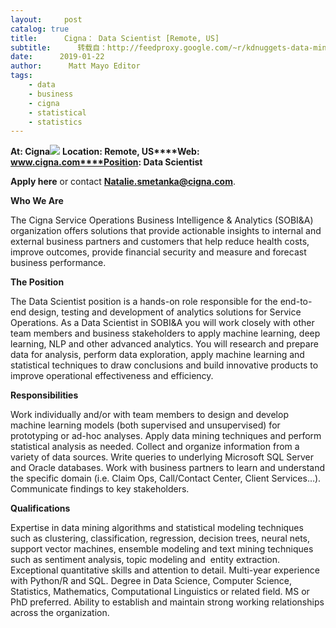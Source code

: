 ```yaml
---
layout:     post
catalog: true
title:      Cigna： Data Scientist [Remote, US]
subtitle:      转载自：http://feedproxy.google.com/~r/kdnuggets-data-mining-analytics/~3/g_atod3xBzg/01-22-cigna-data-scientist.html
date:      2019-01-22
author:      Matt Mayo Editor
tags:
    - data
    - business
    - cigna
    - statistical
    - statistics
---
```


**At: Cigna**![](http://feedproxy.google.com/jimg/cigna.jpg)
**Location: Remote, US****Web: www.cigna.com****Position: Data Scientist**

**Apply here** or contact **Natalie.smetanka@cigna.com**.

**Who We Are**

The Cigna Service Operations Business Intelligence & Analytics (SOBI&A) organization offers solutions that provide actionable insights to internal and external business partners and customers that help reduce health costs, improve outcomes, provide financial security and measure and forecast business performance. 

**The Position**

The Data Scientist position is a hands-on role responsible for the end-to-end design, testing and development of analytics solutions for Service Operations. As a Data Scientist in SOBI&A you will work closely with other team members and business stakeholders to apply machine learning, deep learning, NLP and other advanced analytics. You will research and prepare data for analysis, perform data exploration, apply machine learning and statistical techniques to draw conclusions and build innovative products to improve operational effectiveness and efficiency.

**Responsibilities**

Work individually and/or with team members to design and develop machine learning models (both supervised and unsupervised) for prototyping or ad-hoc analyses.
Apply data mining techniques and perform statistical analysis as needed.
Collect and organize information from a variety of data sources.
Write queries to underlying Microsoft SQL Server and Oracle databases.
Work with business partners to learn and understand the specific domain (i.e. Claim Ops, Call/Contact Center, Client Services…).
Communicate findings to key stakeholders.

**Qualifications**

Expertise in data mining algorithms and statistical modeling techniques such as clustering, classification, regression, decision trees, neural nets, support vector machines, ensemble modeling and text mining techniques such as sentiment analysis, topic modeling and  entity extraction.
Exceptional quantitative skills and attention to detail.
Multi-year experience with Python/R and SQL.
Degree in Data Science, Computer Science, Statistics, Mathematics, Computational Linguistics or related field. MS or PhD preferred.
Ability to establish and maintain strong working relationships across the organization.
